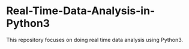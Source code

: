 # Real-Time-Data-Analysis-in-Python3
This repository focuses on doing real time data analysis using Python3.
